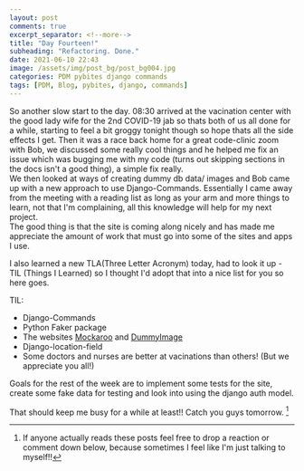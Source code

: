 ```yaml
---
layout: post
comments: true
excerpt_separator: <!--more-->
title: "Day Fourteen!"
subheading: "Refactoring. Done."
date: 2021-06-10 22:43
image: /assets/img/post_bg/post_bg004.jpg
categories: PDM pybites django commands
tags: [PDM, Blog, pybites, django, commands]
---
```

So another slow start to the day. 08:30 arrived at the vacination center with the good lady wife for the 2nd COVID-19 jab so thats both of us all done for a while, starting to feel a bit groggy tonight though so hope thats all the side effects I get. Then it was a race back home <!--more-->for a great code-clinic zoom with Bob, we discussed some really cool things and he helped me fix an issue which was bugging me with my code (turns out skipping sections in the docs isn't a good thing), a simple fix really.  
We then looked at ways of creating dummy db data/ images and Bob came up with a new approach to use Django-Commands. Essentially I came away from the meeting with a reading list as long as your arm and more things to learn, not that I'm complaining, all this knowledge will help for my next project.  
The good thing is that the site is coming along nicely and has made me appreciate the amount of work that must go into some of the sites and apps I use.  

I also learned a new TLA(Three Letter Acronym) today, had to look it up - TIL (Things I Learned) so I thought I'd adopt that into a nice list for you so here goes.

TIL:

- Django-Commands
- Python Faker package
- The websites [Mockaroo](https://mockaroo.com) and [DummyImage](https://dummyimage.com)
- Django-location-field
- Some doctors and nurses are better at vacinations than others! (But we appreciate you all!)

Goals for the rest of the week are to implement some tests for the site, create some fake data for testing and look into using the django auth model.
  
That should keep me busy for a while at least!! Catch you guys tomorrow. [^1]

[^1]: If anyone actually reads these posts feel free to drop a reaction or comment down below, because sometimes I feel like I'm just talking to myself!!
